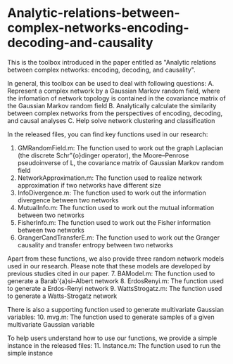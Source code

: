 # Analytic-relations-between-complex-networks-encoding-decoding-and-causality
This is the toolbox introduced in the paper entitled as "Analytic relations between complex networks: encoding, decoding, and causality".

In general, this toolbox can be used to deal with following questions:
A. Represent a complex network by a Gaussian Markov random field, where the infomation of network topology is contained in the covariance matrix of the Gaussian Markov random field
B. Analytically calculate the similarity between complex networks from the perspectives of encoding, decoding, and causal analyses
C. Help solve network clustering and classification

In the released files, you can find key functions used in our research:
1. GMRandomField.m: The function used to work out the graph Laplacian (the discrete Schr\"{o}dinger operator), the Moore–Penrose pseudoinverse of L, the covariance matrix of Gaussian Markov random field
2. NetworkApproximation.m: The function used to realize network approximation if two networks have different size
3. InfoDivergence.m: The function used to work out the information divergence between two networks
4. MutualInfo.m: The function used to work out the mutual information between two networks
5. FisherInfo.m: The function used to work out the Fisher information between two networks
6. GrangerCandTransferE.m: The function used to work out the Granger causality and transfer entropy between two networks

Apart from these functions, we also provide three random network models used in our research. Please note that these models are developed by previous studies cited in our paper.
7. BAModel.m: The function used to generate a Barab\'{a}si–Albert network
8. ErdosRenyi.m: The function used to generate a Erdos-Renyi network
9. WattsStrogatz.m: The function used to generate a Watts-Strogatz network

There is also a supporting function used to generate multivariate Gaussian variables:
10. mvg.m: The function used to generate samples of a given multivariate Gaussian variable

To help users understand how to use our functions, we provide a simple instance in the released files:
11. Instance.m: The function used to run the simple instance
